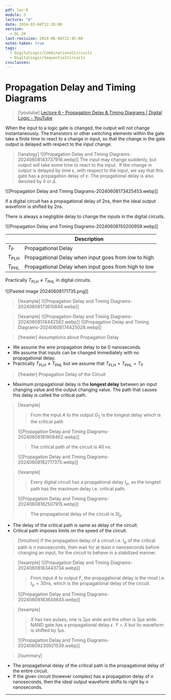 ```yaml
---
pdf: lec-6
module: 3
lecture: "6"
date: 2024-03-04T12:28:00
version:
  - DL-24
last-revision: 2024-06-08T22:45:00
notes-taken: true
tags:
  - DigitalLogic/CombinationalCircuits
  - DigitalLogic/SequentialCircuits
cssclasses:
---
```

# Propagation Delay and Timing Diagrams
> [!youtube] 
> [Lecture 6 - Propagation Delay & Timing Diagrams | Digital Logic - YouTube](https://www.youtube.com/watch?v=L1XM3RXrtaE)

When the input to a logic gate is changed, the output will not change instantaneously. The transistors or other switching elements within the gate take a finite time to react to a change in input, so that the change in the gate output is delayed with respect to the input change.  

> [!analogy] 
> ![[Propagation Delay and Timing Diagrams-20240608143737916.webp]]
> The input may change suddenly, but output will take some time to react to the input.
﻿
If the change in output is delayed by time ɛ, with respect to the input, we say that this gate has a propagation delay of ɛ. The propgational delay is also denoted by $\delta$ or $\Delta$.

![[Propagation Delay and Timing Diagrams-20240608173425453.webp]]

If a digital circuit has a propagational delay of $2 \mathrm{ns}$, then the ideal output waveform is shifted by $2 \mathrm{ns}$.

There is always a negligible delay to change the inputs in the digital circuits.

![[Propagation Delay and Timing Diagrams-20240608150200959.webp]]

|                  | Description                                          |
| ---------------- | ---------------------------------------------------- |
| $T_{\text{P}}$   | Propagational Delay                                  |
| $T_{\text{PLH}}$ | Propagational Delay when input goes from low to high |
| $T_{\text{PHL}}$ | Propagational Delay when input goes from high to low |

Practically $T_{\text{PLH}} \not= T_{\text{PHL}}$ in digital circuits.

![[Pasted image 20240608171735.png]]


> [!example] 
> ![[Propagation Delay and Timing Diagrams-20240608173610848.webp]]

> [!example] 
> ![[Propagation Delay and Timing Diagrams-20240608174442582.webp]]
> ![[Propagation Delay and Timing Diagrams-20240608174425028.webp]]

> [!header] Assumptions about Propagation Delay

- We assume the wire propagation delay to be $0$ nanoseconds.
- We assume that inputs can be changed immediately with no propagational delay.
- Practically $T_{\text{PLH}} \not= T_{\text{PHL}}$ but we assume that $T_{\text{PLH}} = T_{\text{PHL}} = T_{\text{P}}$

> [!header] Propagation Delay of the Circuit

- Maximum propagational delay is the **longest delay** between an input changing value and the output changing value. The path that causes this delay is called the critical path.

> [!example] 
>> From the input $A$ to the output $G_{2}$ is the longest delay which is the critical path
>
> ![[Propagation Delay and Timing Diagrams-20240608181908462.webp]]
>> The critical path of the circuit is $40$ ns.
>
> ![[Propagation Delay and Timing Diagrams-20240608182717375.webp]]

> [!example] 
>> Every digital circuit has a propgational delay $t_{p}$, so the longest path has the maximum delay i.e. critical path.
> 
> ![[Propagation Delay and Timing Diagrams-20240608182507915.webp]]
>> The propagational delay of the circuit is $3 t_{p}$ 

- The delay of the critical path is same as delay of the circuit. 
- Critical path imposes limits on the speed of the circuit.

> [!intuition] 
> If the propagation delay of a circuit i.e. $t_{p}$ of the critical path is $n$ nanoseconds, then wait for at least $n$ nanoseconds before changing an input, for the circuit to behave in a stabilized manner.

> [!example] 
> ![[Propagation Delay and Timing Diagrams-20240608183443734.webp]]
>> From input $A$ to output $F$, the propagational delay is the most i.e. $t_{p} = 30 \mathrm{ns}$, which is the propagational delay of the circuit. 
> 
> ![[Propagation Delay and Timing Diagrams-20240608183648645.webp]]

> [!example] 
>> $X$ has two pulses, one is $2 \mu s$ wide and the other is $3 \mu s$ wide.
>> NAND gate has a propagational delay $\epsilon$.
>> $Y = X$ but its waveform is shifted by $1 \mu s$.
>
> ![[Propagation Delay and Timing Diagrams-20240608230921539.webp]]

> [!summary] 

- The propagational delay of the critical path is the propagational delay of the entire circuit.
- If the given circuit (however complex) has a propagation delay of $n$ nanoseconds, then the ideal output waveform shifts to right by $n$ nanoseconds.

---